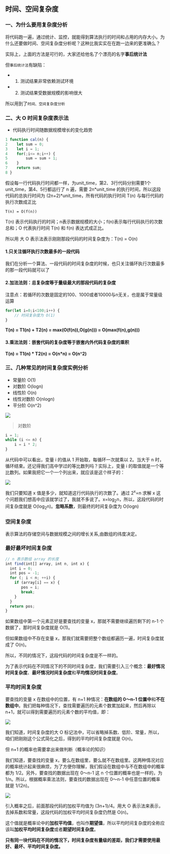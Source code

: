 ## 时间、空间复杂度

### 一、为什么要用复杂度分析

将代码跑一遍，通过统计、监控，就能得到算法执行的时间和占用的内存大小。为什么还要做时间、空间复杂度分析呢？这种比我实实在在跑一边来的更准确么？

实际上，上面的方法是可行的，大家还给他名了个漂亮的名字**事后统计法**

但`事后统计法`有缺陷：

- 1. 测试结果非常依赖测试环境
- 2. 测试结果受数据规模的影响很大

所以用到了`时间、空间复杂度分析`

### 二、大 O 时间复杂度表示法

- 代码执行时间随数据规模增长的变化趋势

```JavaScript
1 function cal(n) {
2    let sum = 0;
3    let i = 1;
4    for(;i<= n;i++) {
5        sum = sum + 1;
6    }
7    return sum;
8 }
```
假设每一行代码执行时间都一样，为unit_time，第2、3行代码分别需要1个 unit_time，第4、5行都运行了 n 遍，需要 2n\*unit_time 的执行时间，所以这段代码的总执行时间为 (2n+2)\*unit_time，所有代码的执行时间 T(n) 与每行代码的执行次数成正比

```
T(n) = O(f(n))
```

T(n) 表示代码执行的时间；n表示数据规模的大小；f(n)表示每行代码执行的次数总和；O 代表执行时间 T(n) 和 f(n) 表达式成正比。

所以用 大 O 表示法表示刚刚那段代码的时间复杂度为：T(n) = O(n)

#### 1.只关注循环执行次数最多的一段代码

我们在分析一个算法、一段代码的时间复杂度的时候，也只关注循环执行次数最多的那一段代码就可以了

#### 2.加法法则：总复杂度等于量级最大的那段代码的复杂度

注意点：若循环的次数是固定的100、1000或者10000与n无关，也是属于常量级运算

```javaScript
for(let i=0;i<100;i++) {
    // 时间复杂度为 O(1)
}
```

**T(n) = T1(n) + T2(n) = max(O(f(n)),O(g(n))) = O(max(f(n),g(n)))**

#### 3.乘法法则：嵌套代码的复杂度等于嵌套内外代码复杂度的乘积

**T(n) =  T1(n) * T2(n) = O(n*n) = O(n^2)**


### 三、几种常见的时间复杂度实例分析

- 常量阶        O(1)
- 对数阶        O(logn)
- 线性阶        O(n)
- 线性对数阶    O(nlogn)
- 平分阶        O(n^2)

![](https://static001.geekbang.org/resource/image/37/0a/3723793cc5c810e9d5b06bc95325bf0a.jpg)

> 对数阶

```javaScript
i = 1;
while (i <= n) {
    i = i * 2;
}
```
从代码中可以看出，变量 i 的值从 1 开始取，每循环一次就乘以 2。当大于 n 时，循环结束。还记得我们高中学过的等比数列吗？实际上，变量 i 的取值就是一个等比数列。如果我把它一个一个列出来，就应该是这个样子的：

![](https://static001.geekbang.org/resource/image/9b/9a/9b1c88264e7a1a20b5954be9bc4bec9a.jpg)

<p>我们只要知道 x 值是多少，就知道这行代码执行的次数了。通过 2<sup>x</sup>=n 求解 x 这个问题我们想高中应该就学过了，我就不多说了。x=log<sub>2</sub>n，所以，这段代码的时间复杂度就是 O(log<sub>2</sub>n)。<strong>忽略系数</strong>，则最终的时间复杂度为 O(log<sub></sub>n) </p>

### 空间复杂度

表示算法的存储空间与数据规模之间的增长关系,由数组的纬度决定。

### 最好最坏时间复杂度

```javaScript
// n 表示数组 array 的长度
int find(int[] array, int n, int x) {
  int i = 0;
  int pos = -1;
  for (; i < n; ++i) {
    if (array[i] == x) {
       pos = i;
       break;
    }
  }
  return pos;
}
```

如果数组中第一个元素正好是要查找的变量 x，那就不需要继续遍历剩下的 n-1 个数据了，那时间复杂度就是 O(1)。

但如果数组中不存在变量 x，那我们就需要把整个数组都遍历一遍，时间复杂度就成了 O(n)。

所以，不同的情况下，这段代码的时间复杂度是不一样的。

为了表示代码在不同情况下的不同时间复杂度，我们需要引入三个概念：**最好情况时间复杂度**、**最坏情况时间复杂度**和**平均情况时间复杂度**。

### 平均时间复杂度

要查找的变量 x 在数组中的位置，有 n+1 种情况：<strong>在数组的 0～n-1 位置中</strong>和<strong>不在数组中</strong>。我们把每种情况下，查找需要遍历的元素个数累加起来，然后再除以 n+1，就可以得到需要遍历的元素个数的平均值，即：

![](https://static001.geekbang.org/resource/image/d8/2f/d889a358b8eccc5bbb90fc16e327a22f.jpg)

我们知道，时间复杂度的大 O 标记法中，可以省略掉系数、低阶、常量，所以，咱们把刚刚这个公式简化之后，得到的平均时间复杂度就是 O(n)。

但 n+1 的概率也需要拿出来做判断（概率论的知识）

我们知道，要查找的变量 x，要么在数组里，要么就不在数组里。这两种情况对应的概率统计起来很麻烦，为了方便你理解，我们假设在数组中与不在数组中的概率都为 1/2。另外，要查找的数据出现在 0～n-1 这 n 个位置的概率也是一样的，为 1/n。所以，根据概率乘法法则，要查找的数据出现在 0～n-1 中任意位置的概率就是 1/(2n)。

![](https://static001.geekbang.org/resource/image/36/7f/36c0aabdac69032f8a43368f5e90c67f.jpg)

引入概率之后，前面那段代码的加权平均值为 (3n+1)/4。用大 O 表示法来表示，去掉系数和常量，这段代码的加权平均时间复杂度仍然是 O(n)。

<p>这个值就是概率论中的<strong>加权平均值</strong>，也叫作<strong>期望值</strong>，所以平均时间复杂度的全称应该叫<strong>加权平均时间复杂度</strong>或者<strong>期望时间复杂度</strong>。</p>

**只有同一块代码在不同的情况下，时间复杂度有量级的差距，我们才需要使用最好、最坏、平均时间复杂度。**